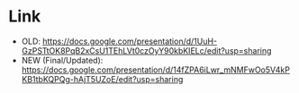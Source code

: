 # Link

- OLD: https://docs.google.com/presentation/d/1UuH-GzPSTtOK8PqB2xCsU1TEhLVt0czOyY90kbKIELc/edit?usp=sharing
- NEW (Final/Updated): https://docs.google.com/presentation/d/14fZPA6iLwr_mNMFwOo5V4kPKB1tbKQPQg-hAjT5UZoE/edit?usp=sharing
